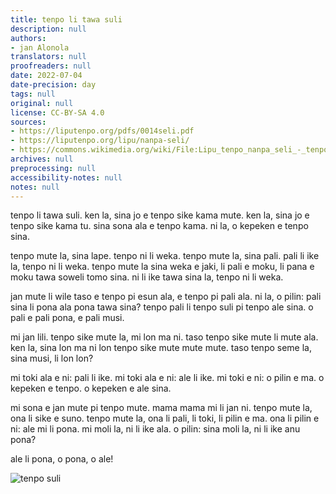 ```yaml
---
title: tenpo li tawa suli
description: null
authors:
- jan Alonola
translators: null
proofreaders: null
date: 2022-07-04
date-precision: day
tags: null
original: null
license: CC-BY-SA 4.0
sources:
- https://liputenpo.org/pdfs/0014seli.pdf
- https://liputenpo.org/lipu/nanpa-seli/
- https://commons.wikimedia.org/wiki/File:Lipu_tenpo_nanpa_seli_-_tenpo_suli.png
archives: null
preprocessing: null
accessibility-notes: null
notes: null
---
```


tenpo li tawa suli. ken la, sina jo e tenpo sike kama mute. ken la, sina jo e tenpo sike kama tu. sina sona ala e tenpo kama. ni la, o kepeken e tenpo sina.

tenpo mute la, sina lape. tenpo ni li weka. tenpo mute la, sina pali. pali li ike la, tenpo ni li weka. tenpo mute la sina weka e jaki, li pali e moku, li pana e moku tawa soweli tomo sina. ni li ike tawa sina la, tenpo ni li weka.

jan mute li wile taso e tenpo pi esun ala, e tenpo pi pali ala. ni la, o pilin: pali sina li pona ala pona tawa sina? tenpo pali li tenpo suli pi tenpo ale sina. o pali e pali pona, e pali musi.

mi jan lili. tenpo sike mute la, mi lon ma ni. taso tenpo sike mute li mute ala. ken la, sina lon ma ni lon tenpo sike mute mute mute. taso tenpo seme la, sina musi, li lon lon?

mi toki ala e ni: pali li ike. mi toki ala e ni: ale li ike. mi toki e ni: o pilin e ma. o kepeken e tenpo. o kepeken e ale sina.

mi sona e jan mute pi tenpo mute. mama mama mi li jan ni. tenpo mute la, ona li sike e suno. tenpo mute la, ona li pali, li toki, li pilin e ma. ona li pilin e ni: ale mi li pona. mi moli la, ni li ike ala. o pilin: sina moli la, ni li ike anu pona?

ale li pona, o pona, o ale!

![tenpo suli](https://upload.wikimedia.org/wikipedia/commons/2/25/Lipu_tenpo_nanpa_seli_-_tenpo_suli.png)